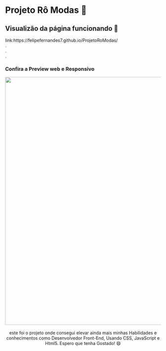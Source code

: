 
<h1>Projeto Rô Modas 👜 </h1> 
<h2>Visualizão da página funcionando 🤩</h2>
link:https://felipefernandes7.github.io/ProjetoRoModas/
</br>
.
</br>
.
</br>
.
<h3>Confira a Preview web e Responsivo</h3>

<div align = "center">
  <img src = "https://user-images.githubusercontent.com/71227873/143922264-84b8094b-5d38-4aa5-ace3-2663ca22ebbe.png" width = "800px"/>
<div/>
  </br>
  este foi o projeto onde consegui elevar ainda mais minhas Habilidades e conhecimentos como Desenvolvedor Front-End, Usando CSS, JavaScript e Html5.
  Espero que tenha Gostado! 😄
  
